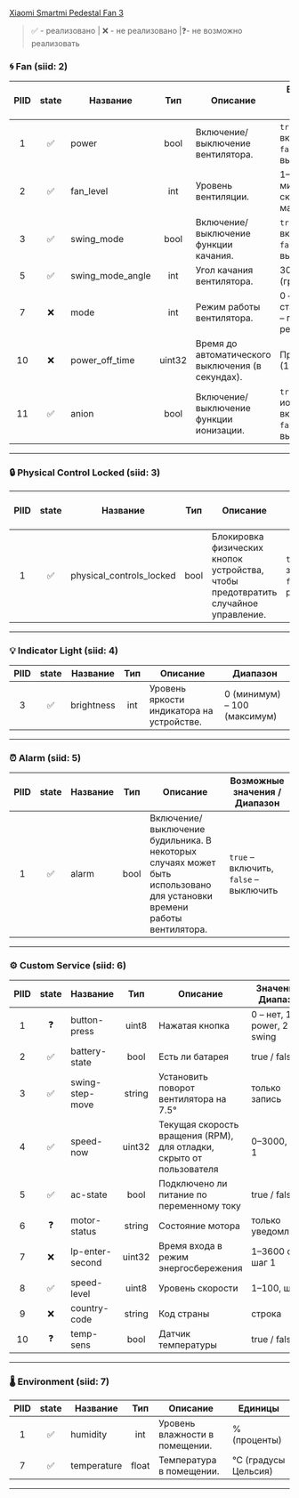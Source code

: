 [Xiaomi Smartmi Pedestal Fan 3](https://home.miot-spec.com/spec/zhimi.fan.za5)

> ✅ - реализовано | ❌ - не реализовано |❓- не возможно реализовать 
### 🌀 **Fan (siid: 2)**

| PIID | state | Название         | Тип    | Описание                                          | Возможные значения / Диапазон                        |
| :-----: | :-----: | ---------------- | :-----: | ------------------------------------------------- | ---------------------------------------------------- |
| 1    |   ✅   | power            | bool   | Включение/выключение вентилятора.                 | `true` – включено, `false` – выключено               |
| 2    |   ✅   | fan_level        | int    | Уровень вентиляции.                               | 1–4 (где 1 – минимальная скорость, 4 – максимальная) |
| 3    |   ✅   | swing_mode       | bool   | Включение/выключение функции качания.             | `true` – качание включено, `false` – выключено       |
| 5    |   ✅   | swing_mode_angle | int    | Угол качания вентилятора.                         | 30, 60, 90, 120 (градусов)                           |
| 7    |   ❌   | mode             | int    | Режим работы вентилятора.                         | 0 – стандартный, 1 – природный режим                 |
| 10   |   ❌   | power_off_time   | uint32 | Время до автоматического выключения (в секундах). | Пример: 3600 (1 час)                                 |
| 11   |   ✅   | anion            | bool   | Включение/выключение функции ионизации.           | `true` – ионизация включена, `false` – выключена     |

---
### 🔒 **Physical Control Locked (siid: 3)**
| PIID | state | Название                 | Тип  | Описание                                                                           | Возможные значения / Диапазон                    |
| :-----: | :---: | ------------------------ | ---- | ---------------------------------------------------------------------------------- | ------------------------------------------------ |
| 1    |   ✅   | physical_controls_locked | bool | Блокировка физических кнопок устройства, чтобы предотвратить случайное управление. | `true` – заблокировано, `false` – разблокировано |

---
### 💡 **Indicator Light (siid: 4)**
| PIID | state | Название   | Тип | Описание                                  | Диапазон                     |
| :-----: | :-----: | ---------- | :-----: | ----------------------------------------- | ---------------------------- |
| 3    | ✅     | brightness | int | Уровень яркости индикатора на устройстве. | 0 (минимум) – 100 (максимум) |

---
### ⏰ **Alarm (siid: 5)**
| PIID | state | Название | Тип  | Описание                                                                                                               | Возможные значения / Диапазон          |
| :-----: | :-----: | -------- | :-----: | ---------------------------------------------------------------------------------------------------------------------- | -------------------------------------- |
| 1    | ✅     | alarm    | bool | Включение/выключение будильника. В некоторых случаях может быть использовано для установки времени работы вентилятора. | `true` – включить, `false` – выключить |

---
### ⚙️ **Custom Service (siid: 6)**
| PIID | state | Название        | Тип    | Описание                                                             | Значения / Диапазон           |
| :-----: | :-----: | --------------- | :-----: | -------------------------------------------------------------------- | ----------------------------- |
| 1    |   ❓   | button-press    | uint8  | Нажатая кнопка                                                       | 0 – нет, 1 – power, 2 – swing |
| 2    |   ✅   | battery-state   | bool   | Есть ли батарея                                                      | true / false                  |
| 3    |   ✅   | swing-step-move | string | Установить поворот вентилятора на 7.5°                               | только запись                 |
| 4    |   ✅   | speed-now       | uint32 | Текущая скорость вращения (RPM), для отладки, скрыто от пользователя | 0–3000, шаг 1                 |
| 5    |   ✅   | ac-state        | bool   | Подключено ли питание по переменному току                            | true / false                  |
| 6    |   ❓   | motor-status    | string | Состояние мотора                                                     | только уведомление            |
| 7    |   ❌   | lp-enter-second | uint32 | Время входа в режим энергосбережения                                 | 1–3600 сек, шаг 1             |
| 8    |   ✅   | speed-level     | uint8  | Уровень скорости                                                     | 1–100, шаг 1                  |
| 9    |   ❌   | country-code    | string | Код страны                                                           | строка                        |
| 10   |   ❓   | temp-sens       | bool   | Датчик температуры                                                   | true / false                  |

---
### 🌡️ **Environment (siid: 7)**
| PIID | state | Название    | Тип   | Описание                       | Единицы              |
| :-----: | :-----: | ----------- | :-----: | ------------------------------ | -------------------- |
| 1    | ✅     | humidity    | int   | Уровень влажности в помещении. | % (проценты)         |
| 7    | ✅     | temperature | float | Температура в помещении.       | °C (градусы Цельсия) |

---